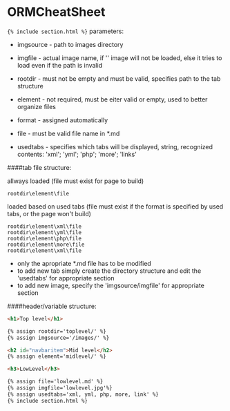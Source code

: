 ORMCheatSheet
=============

`{% include section.html %}` parameters:

- imgsource - path to images directory
- imgfile - actual image name, if '' image will not be loaded, else it tries to load even if the path is invalid

- rootdir - must not be empty and must be valid, specifies path to the tab structure
- element - not required, must be eiter valid or empty, used to better organize files
- format - assigned automatically
- file - must be valid file name in *.md
- usedtabs - specifies which tabs will be displayed, string, recognized contents: 'xml'; 'yml'; 'php'; 'more'; 'links'

####tab file structure:

allways loaded (file must exist for page to build)
~~~
rootdir\element\file
~~~
loaded based on used tabs (file must exist if the format is specified by used tabs, or the page won't build)
~~~
rootdir\element\xml\file
rootdir\element\yml\file
rootdir\element\php\file
rootdir\element\more\file
rootdir\element\xml\file
~~~

- only the apropriate *.md file has to be modified
- to add new tab simply create the directory structure and edit the 'usedtabs' for appropriate section
- to add new image, specify the 'imgsource/imgfile' for appropriate section

####header/variable structure:

~~~html
<h1>Top level</h1>

{% assign rootdir='toplevel/' %}
{% assign imgsource='/images/' %}

<h2 id="navbaritem">Mid level</h2>
{% assign element='midlevel/' %}

<h3>LowLevel</h3>

{% assign file='lowlevel.md' %}
{% assign imgfile='lowlevel.jpg'%}
{% assign usedtabs='xml, yml, php, more, link' %}
{% include section.html %}
~~~
